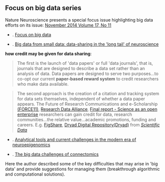 ## Focus on big data series

Nature Neuroscience presents a special focus issue highlighting big data efforts on its issue: 
[November 2014 Volume 17, No 11](http://www.nature.com/neuro/focus/bigdata/index.html#rv)

+ . [Focus on big data](http://www.nature.com/neuro/journal/v17/n11/full/nn.3856.html)

+ . [Big data from small data: data-sharing in the 'long tail' of neuroscience](http://www.nature.com/neuro/journal/v17/n11/full/nn.3838.html#ref48)

**how credit may be given for data sharing**:

>The first is the launch of 'data papers' or full 'data journals', that is, journals that are designed to describe a data set rather than an analysis of data. 
Data papers are designed to serve two purposes...to co-opt our current **paper-based reward system** to credit researchers who make data available. 
 

>The second approach is the creation of a citation and tracking system for data sets themselves, independent of whether a data paper appears. 
The Future of Research Communications and e-Scholarship [(FORCE11)](https://www.force11.org/datacitation), 
[Research Data Alliance](https://rd-alliance.org/group/data-citation-wg.html), 
[Final report - Science as an open enterprise](https://royalsociety.org/policy/projects/science-public-enterprise/Report/)
researchers can gain credit for data, research communities...the relative value...academic promotions, funding and careers. E.g. [FigShare](http://figshare.com/), [Dryad Digital Repository(Dryad)](http://datadryad.org/pages/organization) from [*Scientific Data*](http://www.nature.com/sdata/about/supported-by)

+ . [Analytical tools and current challenges in the modern era of neuroepigenomics](http://www.nature.com/neuro/journal/v17/n11/full/nn.3816.html)

+ . [The big data challenges of connectomics](http://www.nature.com/neuro/journal/v17/n11/full/nn.3837.html)
 
 Here the author described some of the key difficulties that may arise in 'big data' and provide suggestions for managing them (breakthrough algorithmic and computational solutions).
